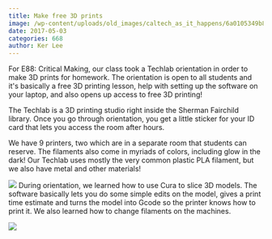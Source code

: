 ```yaml
---
title: Make free 3D prints
image: /wp-content/uploads/old_images/caltech_as_it_happens/6a0105349b8251970b01bb0991674e970d.jpg
date: 2017-05-03
categories: 668
author: Ker Lee
---
```



For E88: Critical Making, our class took a Techlab orientation in order to make 3D prints for homework. The orientation is open to all students and it's basically a free 3D printing lesson, help with setting up the software on your laptop, and also opens up access to free 3D printing!

The Techlab is a 3D printing studio right inside the Sherman Fairchild library. Once you go through orientation, you get a little sticker for your ID card that lets you access the room after hours.

We have 9 printers, two which are in a separate room that students can reserve. The filaments also come in myriads of colors, including glow in the dark! Our Techlab uses mostly the very common plastic PLA filament, but we also have metal and other materials!

![](/old_images/caltech_as_it_happens/6a0105349b8251970b01b7c8ee45d4970b.jpg)
During orientation, we learned how to use Cura to slice 3D models. The software basically lets you do some simple edits on the model, gives a print time estimate and turns the model into Gcode so the printer knows how to print it. We also learned how to change filaments on the machines.


![](/old_images/caltech_as_it_happens/6a0105349b8251970b01bb0991675e970d.jpg)

